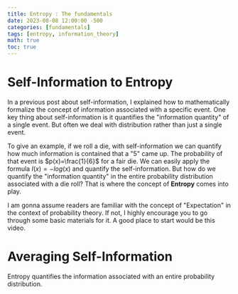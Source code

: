 ```yaml
---
title: Entropy : The fundamentals
date: 2023-08-08 12:00:00 -500
categories: [fundamentals]
tags: [entropy, information_theory]
math: true
toc: true
---
```


# Self-Information to Entropy

In a previous post about self-information, I explained how to mathematically formalize the concept of information associated with a specific event. One key thing about self-information is it quantifies the "information quantity" of a single event. But often we deal with distribution rather than just a single event.

To give an example, if we roll a die, with self-information we can quantify how much information is contained that a "5" came up. The probability of that event is $p(x)=\frac{1}{6}$ for a fair die.  We can easily apply the formula $I(x)=-log(x)$  and quantify the self-information. But how do we quantify the "information quantity" in the entire probability distribution associated with a die roll? That is where the concept of **Entropy** comes into play.

I am gonna assume readers are familiar with the concept of "Expectation" in the context of probability theory. If not, I highly encourage you to go through some basic materials for it. A good place to start would be this video.


# Averaging Self-Information

Entropy quantifies the information associated with an entire probability distribution.